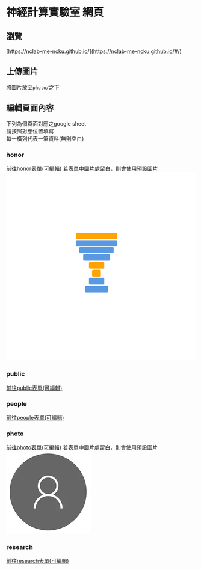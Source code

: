 # 神經計算實驗室 網頁

## 瀏覽
[https://nclab-me-ncku.github.io/](https://nclab-me-ncku.github.io/#/)

## 上傳圖片
將圖片放至`photo/`之下

## 編輯頁面內容
下列為個頁面對應之google sheet\
請按照對應位置填寫\
每一橫列代表一筆資料(無則空白)

### honor
[前往honor表單(可編輯)](https://docs.google.com/spreadsheets/d/16UVWUseIFRuHtB96jT_swH2ijgBMZtqkoyTWJGZp0dE/edit?usp=sharing)
若表單中圖片處留白，則會使用預設圖片\
![image](/photo/honor.png)

### public
[前往public表單(可編輯)](https://docs.google.com/spreadsheets/d/161k7txE3GuGziMCmBT3igM6CUd-dLPIRfYGaAkhrui8/edit?usp=sharing)

### people
[前往people表單(可編輯)](https://docs.google.com/spreadsheets/d/1tEehg-Qw0QY0XF_mWnikM27aE_rkSQeJvb9MJPoa6wc/edit?usp=sharing)

### photo
[前往photo表單(可編輯)](https://docs.google.com/spreadsheets/d/1I6OHfvUz1gCIwpMtsyb6Jk-6iACsYXh8SgbRrihYEhI/edit?usp=sharing)
若表單中圖片處留白，則會使用預設圖片\
![image](/photo/nophoto.webp)

### research
[前往research表單(可編輯)](https://docs.google.com/spreadsheets/d/1RrpmLdsHlSe7j1OsLUi0k_o8pPeiwZJmdw6ExLYPmzs/edit?usp=sharing)
